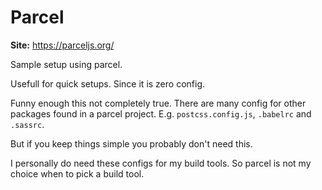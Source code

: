 # Parcel

**Site:** https://parceljs.org/

Sample setup using parcel.

Usefull for quick setups.
Since it is zero config.

Funny enough this not completely true.
There are many config for other packages found in a parcel project.
E.g. `postcss.config.js`, `.babelrc` and `.sassrc`.

But if you keep things simple you probably don't need this.

I personally do need these configs for my build tools.
So parcel is not my choice when to pick a build tool.
